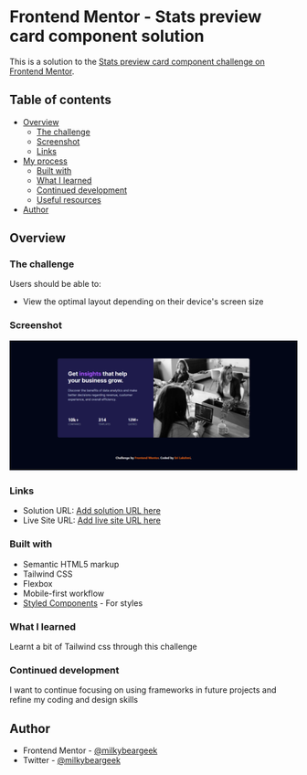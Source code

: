 # Frontend Mentor - Stats preview card component solution

This is a solution to the [Stats preview card component challenge on Frontend Mentor](https://www.frontendmentor.io/challenges/stats-preview-card-component-8JqbgoU62).

## Table of contents

- [Overview](#overview)
  - [The challenge](#the-challenge)
  - [Screenshot](#screenshot)
  - [Links](#links)
- [My process](#my-process)
  - [Built with](#built-with)
  - [What I learned](#what-i-learned)
  - [Continued development](#continued-development)
  - [Useful resources](#useful-resources)
- [Author](#author)

## Overview

### The challenge

Users should be able to:

- View the optimal layout depending on their device's screen size

### Screenshot

![](../stats-preview-card-component-main/images/stats-preview-card-component-sc.png)

### Links

- Solution URL: [Add solution URL here](https://your-solution-url.com)
- Live Site URL: [Add live site URL here](https://stats-preview-card-comp-mbg.netlify.app/)

### Built with

- Semantic HTML5 markup
- Tailwind CSS
- Flexbox
- Mobile-first workflow
- [Styled Components](https://tailwindcss.com/) - For styles

### What I learned

Learnt a bit of Tailwind css through this challenge

### Continued development

I want to continue focusing on using frameworks in future projects and refine my coding and design skills

## Author

- Frontend Mentor - [@milkybeargeek](https://www.frontendmentor.io/profile/milkybeargeek)
- Twitter - [@milkybeargeek](https://twitter.com/milkybeargeek)
